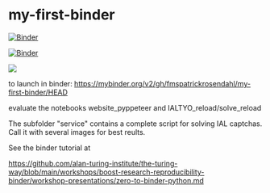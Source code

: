 # my-first-binder

[![Binder](https://mybinder.org/badge_logo.svg)](https://mybinder.org/v2/gh/fmspatrickrosendahl/my-first-binder/HEAD)

[![Binder](https://mybinder.org/badge_logo.svg)](<a href="https://mybinder.org/v2/gh/fmspatrickrosendahl/my-first-binder/HEAD" target="_blank"/>)

<a href="https://www.google.com" target="_blank">
  <img src="https://mybinder.org/badge_logo.svg"/>
</a>
  
to launch in binder:   https://mybinder.org/v2/gh/fmspatrickrosendahl/my-first-binder/HEAD

evaluate the notebooks website_pyppeteer and IALTYO_reload/solve_reload


The subfolder "service" contains a complete script for solving IAL captchas. Call it with several images for best reults.


See the binder tutorial at 

https://github.com/alan-turing-institute/the-turing-way/blob/main/workshops/boost-research-reproducibility-binder/workshop-presentations/zero-to-binder-python.md
